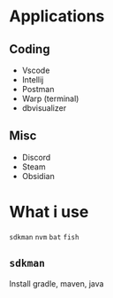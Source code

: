 # Applications
## Coding
- Vscode
- Intellij
- Postman
- Warp (terminal)
- dbvisualizer
## Misc
- Discord
- Steam
- Obsidian

# What i use
`sdkman`
`nvm`
`bat`
`fish`

## `sdkman`
Install gradle, maven, java
